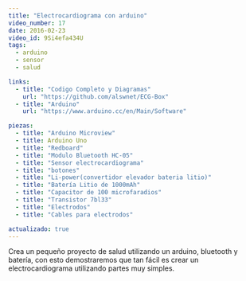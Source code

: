 ```yaml
---
title: "Electrocardiograma con arduino"
video_number: 17
date: 2016-02-23
video_id: 9Si4efa434U
tags:
  - arduino
  - sensor
  - salud

links:
  - title: "Codigo Completo y Diagramas"
    url: "https://github.com/alswnet/ECG-Box"
  - title: "Arduino"
    url: "https://www.arduino.cc/en/Main/Software"

piezas:
  - title: "Arduino Microview"
  - title: Arduino Uno
  - title: "Redboard"
  - title: "Modulo Bluetooth HC-05"
  - title: "Sensor electrocardiograma"
  - title: "botones"
  - title: "Li-power(convertidor elevador bateria litio)"
  - title: "Batería Litio de 1000mAh"
  - title: "Capacitor de 100 microfaradios"
  - title: "Transistor 7bl33"
  - title: "Electrodos"
  - title: "Cables para electrodos"

actualizado: true
---
```


Crea un pequeño proyecto de salud utilizando un arduino, bluetooth y batería, con esto demostraremos que tan fácil es crear un electrocardiograma utilizando partes muy simples.
